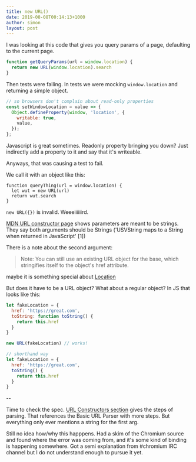 ```yaml
---
title: new URL()
date: 2019-08-08T00:14:13+1000
author: simon
layout: post
---
```


I was looking at this code that gives you query params of a page, defaulting to the current page.

```js
function getQueryParams(url = window.location) {
  return new URL(window.location).search
}
```

Then tests were failing. In tests we were mocking `window.location` and returning a simple object.

```js
// so browsers don't complain about read-only properties
const setWindowLocation = value => {
  Object.defineProperty(window, 'location', {
    writable: true,
    value,
  });
};
```

Javascript is great sometimes. Readonly property bringing you down? Just indirectly add a property to it and say that it's writeable.

Anyways, that was causing a test to fail. 

We call it with an object like this:

```
function queryThing(url = window.location) {
  let wut = new URL(url)
  return wut.search
}
```

`new URL({})` is invalid. Weeeiiiiiird. 

[MDN URL constructor page](https://developer.mozilla.org/en-US/docs/Web/API/URL/URL#Parameters) shows parameters are meant to be strings. They say both arguments should be Strings ('USVString maps to a String when returned in JavaScript'  [1])

There is a note about the second argument:

> Note: You can still use an existing URL object for the base, which stringifies itself to the object's href attribute.

maybe it is something special about [Location](https://developer.mozilla.org/en-US/docs/Web/API/Location)

But does it have to be a URL object? What about a regular object? In JS that looks like this:

```js
let fakeLocation = {
  href: 'https://great.com',
  toString: function toString() {
    return this.href
  }
}

new URL(fakeLocation) // works!
```

```js
// shorthand way
let fakeLocation = {
  href: 'https://great.com',
  toString() {
    return this.href
  }
}
```

--

Time to check the spec. [URL Constructors section](https://url.spec.whatwg.org/#constructors) gives the steps of parsing. That references the Basic URL Parser with more steps. But everything only ever mentions a string for the first arg.

Still no idea how/why this happpens. Had a skim of the Chromium source and found where the error was coming from, and it's some kind of binding is happening somewhere. Got a semi explanation from #chromium IRC channel but I do not understand enough to pursue it yet.
